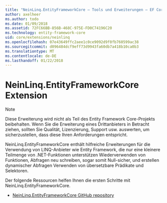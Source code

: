 ```yaml
---
title: "NeinLinq.EntityFrameworkCore – Tools und Erweiterungen – EF Core"
author: axelheer
ms.author: todo
ms.date: 01/09/2018
ms.assetid: 72FC66BB-856B-468C-975E-FD0C74196C20
ms.technology: entity-framework-core
uid: core/extensions/neinlinq
ms.openlocfilehash: 07e43649ffc2aee1c0ce9092d9f0fb760599ac38
ms.sourcegitcommit: d096484dcf9eff73d9943fa60db7a418b10ca0b3
ms.translationtype: MT
ms.contentlocale: de-DE
ms.lasthandoff: 01/22/2018
---
```

# <a name="neinlinqentityframeworkcore-extension"></a>NeinLinq.EntityFrameworkCore Extension

> [!NOTE]  
> Diese Erweiterung wird nicht als Teil des Entity Framework Core-Projekts beibehalten. Wenn Sie die Erweiterung eines Drittanbieters in Betracht ziehen, sollten Sie Qualität, Lizenzierung, Support usw. auswerten, um sicherzustellen, dass diese Ihren Anforderungen entspricht.

NeinLinq.EntityFrameworkCore enthält hilfreiche Erweiterungen für die Verwendung von LINQ-Anbieter wie Entity Framework, die nur eine kleinere Teilmenge von .NET-Funktionen unterstützen Wiederverwenden von Funktionen, Abfragen neu schreiben, sogar somit Null-sicher, und erstellen dynamischer Abfragen Verwenden von übersetzbare Prädikate und Selektoren.

Der folgende Ressourcen helfen Ihnen die ersten Schritte mit NeinLinq.EntityFrameworkCore.
* [NeinLinq.EntityFrameworkCore GitHub repository](https://github.com/axelheer/nein-linq/)
